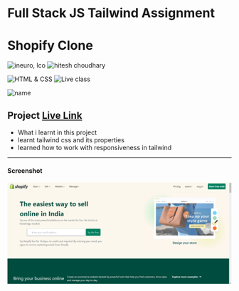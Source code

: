 # Full Stack JS Tailwind Assignment 
# Shopify Clone
![ineuro, lco](https://img.shields.io/badge/iNeuron-LCO-green)
![hitesh choudhary](https://img.shields.io/badge/Hitesh--Choudhary-Full--stack--JS--bootcamp-red)

![HTML & CSS](https://img.shields.io/badge/HTML-CSS-orange)
![Live class](https://img.shields.io/badge/LIVE--CLASS-PROJECT--1--lightgrey)

![name](https://img.shields.io/badge/name%20-praveen-green)

## Project  [Live Link](https://paytm-clone-tailwind-project.netlify.app/)

-   What i learnt in this project
   - learnt tailwind css and its properties 
   - learned how to work with responsiveness in tailwind

---
#### Screenshot

![Desktop](./thumbnail.png)
